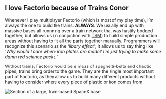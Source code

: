 ## I love Factorio because of Trains <author>Conor</author>

Whenever I play multiplayer Factorio (which is most of my play time), I’m always the one to build the trains. **ALWAYS**. We usually end up with massive bases all runnning over a train network that was hastily bodged together, but allows us (in conjuction with [TSM](https://mods.factorio.com/mod/train-pubsub)) to build simple production areas without having to fit all the parts together manually. Programmers will recognize this scenario as the *‘libary effect’*; it allows us to say thing like *‘Why would I care where iron plates are made? I’m just trying to make some damn red science packs.’*

Without trains, Factorio would be a mess of spaghetti-belts and chaotic pipes; trains bring order to the game. They are the single most important part of Factorio, as they allow us to build many different products without having to consider where every piece of plastic or iron comes from.

![Section of a large, train-based SpaceX base](https://media.alt-f4.blog/ALTF4/8/loveletter-conor.jpeg)

